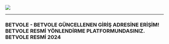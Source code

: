 <a title="BETVOLE" href="https://shorturl.at/gXfje"><img src="https://encrypted-tbn0.gstatic.com/images?q=tbn:ANd9GcSEor97kMQBIdtNmGNZY4pYT99pat0djdO1Ag&s"></a><hr>


<h3>BETVOLE - BETVOLE GÜNCELLENEN GİRİŞ ADRESİNE ERİŞİM! BETVOLE RESMİ YÖNLENDİRME PLATFORMUNDASINIZ. BETVOLE RESMİ 2024</h3>
